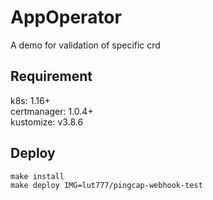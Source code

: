 # AppOperator
A demo for validation of specific crd

## Requirement
k8s: 1.16+  
certmanager: 1.0.4+  
kustomize: v3.8.6  


## Deploy

```shell
make install 
make deploy IMG=lut777/pingcap-webhook-test
```


